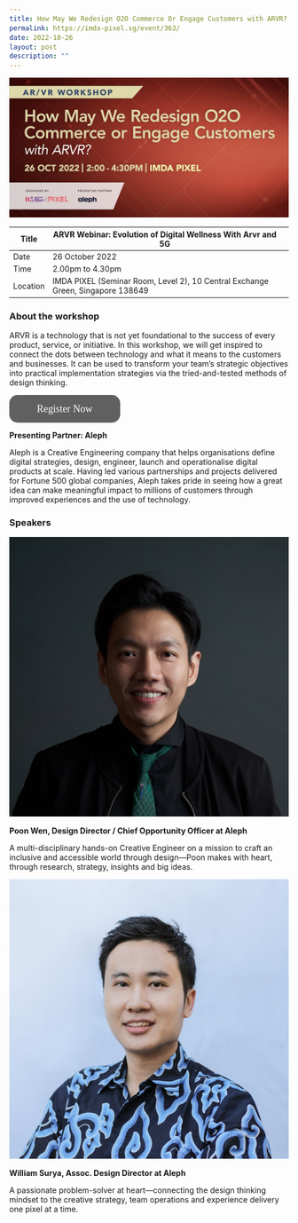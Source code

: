 ```yaml
---
title: How May We Redesign O2O Commerce Or Engage Customers with ARVR?
permalink: https://imda-pixel.sg/event/363/
date: 2022-10-26
layout: post
description: ""
---
```

![Alt text for image on Isomer site](/images/immersive-experiences/ARVR-26Oct.jpg)

| Title | ARVR Webinar: Evolution of Digital Wellness With Arvr and 5G ||
| -------- | -------- | --------| 
| Date  | 26 October 2022  | 
| Time  | 2.00pm to 4.30pm  |
| Location  | IMDA PIXEL (Seminar Room, Level 2), 10 Central Exchange Green, Singapore 138649 |

### About the workshop

ARVR is a technology that is not yet foundational to the success of every product, service, or initiative. In this workshop, we will get inspired to connect the dots between technology and what it means to the customers and businesses. It can be used to transform your team’s strategic objectives into practical implementation strategies via the tried-and-tested methods of design thinking.

<a style="display: block; height: 50px; width: 200px; background: #606060; color: #ffffff; text-align: center; font-weight: Regular; font-size: 130%; line-height: 50px; font-family: Avenir; border-radius: 15px; text-decoration: none;" href="https://imda-pixel.sg/event/363">Register Now</a>



**Presenting Partner: Aleph**

Aleph is a Creative Engineering company that helps organisations define digital strategies, design, engineer, launch and operationalise digital products at scale. 
Having led various partnerships and projects delivered for Fortune 500 global companies, Aleph takes pride in seeing how a great idea can make meaningful impact to millions of customers through improved experiences and the use of technology.


### Speakers 

![Alt text for image on Isomer site](/images/immersive-experiences/Aleph_Poon.jpg) 

**Poon Wen, Design Director / Chief Opportunity Officer at Aleph**

A multi-disciplinary hands-on Creative Engineer on a mission to craft an inclusive and accessible world through design—Poon makes with heart, through research, strategy, insights and big ideas.

![Alt text for image on Isomer site](/images/immersive-experiences/Aleph_William.jpg) 

**William Surya, Assoc. Design Director at Aleph**

A passionate problem-solver at  heart—connecting the design thinking mindset to the creative strategy, team operations and experience delivery one pixel at a time.